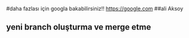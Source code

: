 #daha fazlası için  googla bakabilirsiniz!!
https://google.com 
##ali Aksoy 
## yeni branch oluşturma ve merge etme
